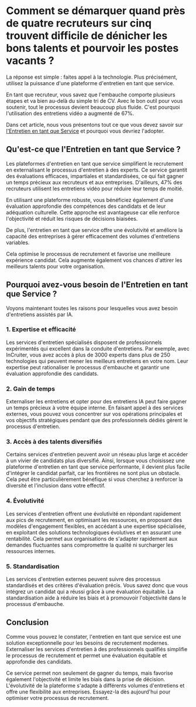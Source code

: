 # Comment se démarquer quand près de quatre recruteurs sur cinq trouvent difficile de dénicher les bons talents et pourvoir les postes vacants ?

La réponse est simple : faites appel à la technologie. Plus précisément, utilisez la puissance d'une plateforme d'entretien en tant que service.

En tant que recruteur, vous savez que l'embauche comporte plusieurs étapes et va bien au-delà du simple tri de CV. Avec le bon outil pour vous soutenir, tout le processus devient beaucoup plus fluide. C'est pourquoi l'utilisation des entretiens vidéo a augmenté de 67%.

Dans cet article, nous vous présentons tout ce que vous devez savoir sur [l'Entretien en tant que Service](https://incruiter.com/) et pourquoi vous devriez l'adopter.

## Qu'est-ce que l'Entretien en tant que Service ?

Les plateformes d'entretien en tant que service simplifient le recrutement en externalisant le processus d'entretien à des experts. Ce service garantit des évaluations efficaces, impartiales et standardisées, ce qui fait gagner un temps précieux aux recruteurs et aux entreprises. D'ailleurs, 47% des recruteurs utilisent les entretiens vidéo pour réduire leur temps de moitié.

En utilisant une plateforme robuste, vous bénéficiez également d'une évaluation approfondie des compétences des candidats et de leur adéquation culturelle. Cette approche est avantageuse car elle renforce l'objectivité et réduit les risques de décisions biaisées.

De plus, l'entretien en tant que service offre une évolutivité et améliore la capacité des entreprises à gérer efficacement des volumes d'entretiens variables.

Cela optimise le processus de recrutement et favorise une meilleure expérience candidat. Cela augmente également vos chances d'attirer les meilleurs talents pour votre organisation.

## Pourquoi avez-vous besoin de l'Entretien en tant que Service ?

Voyons maintenant toutes les raisons pour lesquelles vous avez besoin d'entretiens assistés par IA.

### 1. Expertise et efficacité

Les services d'entretien spécialisés disposent de professionnels expérimentés qui excellent dans la conduite d'entretiens. Par exemple, avec InCruiter, vous avez accès à plus de 3000 experts dans plus de 250 technologies qui peuvent mener les meilleurs entretiens en votre nom. Leur expertise peut rationaliser le processus d'embauche et garantir une évaluation approfondie des candidats.

### 2. Gain de temps

Externaliser les entretiens et opter pour des entretiens IA peut faire gagner un temps précieux à votre équipe interne. En faisant appel à des services externes, vous pouvez vous concentrer sur vos opérations principales et vos objectifs stratégiques pendant que des professionnels dédiés gèrent le processus d'entretien.

### 3. Accès à des talents diversifiés

Certains services d'entretien peuvent avoir un réseau plus large et accéder à un vivier de candidats plus diversifié. Ainsi, lorsque vous choisissez une plateforme d'entretien en tant que service performante, il devient plus facile d'intégrer le candidat parfait, car les frontières ne sont plus un obstacle. Cela peut être particulièrement bénéfique si vous cherchez à renforcer la diversité et l'inclusion dans votre effectif.

### 4. Évolutivité

Les services d'entretien offrent une évolutivité en répondant rapidement aux pics de recrutement, en optimisant les ressources, en proposant des modèles d'engagement flexibles, en accédant à une expertise spécialisée, en exploitant des solutions technologiques évolutives et en assurant une rentabilité. Cela permet aux organisations de s'adapter rapidement aux demandes fluctuantes sans compromettre la qualité ni surcharger les ressources internes.

### 5. Standardisation

Les services d'entretien externes peuvent suivre des processus standardisés et des critères d'évaluation précis. Vous savez donc que vous intégrez un candidat qui a réussi grâce à une évaluation équitable. La standardisation aide à réduire les biais et à promouvoir l'objectivité dans le processus d'embauche.

## Conclusion

Comme vous pouvez le constater, l'entretien en tant que service est une solution exceptionnelle pour les besoins de recrutement modernes. Externaliser les services d'entretien à des professionnels qualifiés simplifie le processus de recrutement et permet une évaluation équitable et approfondie des candidats.

Ce service permet non seulement de gagner du temps, mais favorise également l'objectivité et limite les biais dans la prise de décision. L'évolutivité de la plateforme s'adapte à différents volumes d'entretiens et offre une flexibilité aux entreprises. Essayez-la dès aujourd'hui pour optimiser votre processus de recrutement.